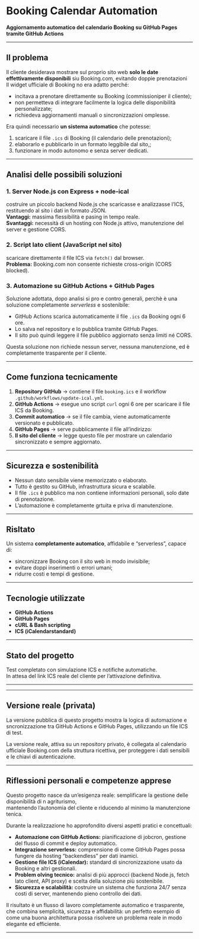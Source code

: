 
# Booking Calendar Automation  
**Aggiornamento automatico del calendario Booking su GitHub Pages tramite GitHub Actions**

---

## Il problema  
Il cliente desiderava mostrare sul proprio sito web **solo le date effettivamente disponibili** siu Booking.com, evitando doppie prenotazioni  
Il widget ufficiale di Booking no era adatto perché:
- incitava a prenotare direttamente su Booking (commissioniper il cliente);
- non permetteva di integrare facilmente la logica delle disponibilità personalizzate;
- richiedeva aggiornamenti manuali o sincronizzazioni omplesse.

Era quindi necessario **un sistema automatico** che potesse:
1. scaricare il file `.ics` di Booking (il calendario delle prenotazioni);
2. elaborarlo e pubblicarlo in un formato leggibile dal sito,;
3. funzionare in modo autonomo e senza server dedicati.

---

## Analisi delle possibili soluzioni  

### 1. Server Node.js con Express + node-ical  
costruire un piccolo backend Node.js che scaricasse e analizzasse l’ICS, restituendo al sito i dati in formato JSON.  
**Vantaggi:** massima flessibilità e pasing in tempo reale.  
**Svantaggi:** necessità di un hosting con Node.js attivo, manutenzione del server e gestione CORS.  

### 2. Script lato client (JavaScript nel sito)  
scaricare direttamente il file ICS via `fetch()` dal browser.  
**Problema:** Booking.com non consente richieste cross-origin (CORS blocked).  

### 3. Automazione su GitHub Actions + GitHub Pages   
Soluzione adottata, dopo analisi si pro e contro generali, perchè è una soluzione completamente *serverless* e sostenibile:
- GitHub Actions scarica automaticamente il file `.ics` da Booking ogni 6 ore.  
- Lo salva nel repository e lo pubblica tramite GitHub Pages.  
- Il sito può quindi leggere il file pubblico aggiornato senza limiti né CORS.

Questa soluzione non richiede nessun server, nessuna manutenzione, ed è completamente trasparente per il cliente.

---

## Come funziona tecnicamente  

1. **Repository GitHub** → contiene il file `booking.ics` e il workflow `.github/workflows/update-ical.yml`.  
2. **GitHub Actions** → esegue uno script `curl` ogni 6 ore per scaricare il file ICS da Booking.  
3. **Commit automatico** → se il file cambia, viene automaticamente versionato e pubblicato.  
4. **GitHub Pages** → serve pubblicamente il file all’indirizzo:  
5. **Il sito del cliente** → legge questo file per mostrare un calendario sincronizzato e sempre aggiornato.

---

## Sicurezza e sostenibilità  

- Nessun dato sensibile viene memorizzato o elaborato.  
- Tutto è gestito su GitHub, infrastruttura sicura e scalabile.  
- Il file `.ics` è pubblico ma non contiene informazioni personali, solo date di prenotazione.  
- L’automazione è completamente grtuita e priva di manutenzione.

---

## Risltato  

Un sistema **completamente automatico**, affidabile e “serverless”, capace di:
- sincronizzare Bookng con il sito web in modo invisibile;
- evitare doppi inserimenti o errori umani;
- ridurre costi e tempi di gestione.

---

## Tecnologie utilizzate  
- **GitHub Actions**  
- **GitHub Pages**  
- **cURL & Bash scripting**  
- **ICS (iCalendarstandard)**  

---

## Stato del progetto  
Test completato con simulazione ICS e notifiche automatiche.  
In attesa del link ICS reale del cliente per l’attivazione definitiva.  

---

---

## Versione reale (privata)
La versione pubblica di questo progetto mostra la logica di automazione e sncronizzazione
tra GitHub Actions e GitHub Pages, utilizzando un file ICS di test.

La versione reale, attiva su un repository privato, è collegata al calendario ufficiale
Booking.com della struttura ricettiva, per proteggere i dati sensibili e le chiavi di autenticazione.

---

## Riflessioni personali e competenze apprese  

Questo progetto nasce da un’esigenza reale: semplificare la gestione delle disponibilità di n agriturismo,  
mantenendo l’autonomia del cliente e riducendo al minimo la manutenzione tenica.

Durante la realizzazione ho approfondito diversi aspetti pratici e concettuali:

- **Automazione con GitHub Actions:** pianificazione di jobcron, gestione del flusso di commit e deploy automatico.  
- **Integrazione serverless:** comprensione di come GitHub Pages possa fungere da hosting “backendless” per dati inamici.  
- **Gestione file ICS (iCalendar):** standard di sincronizzazione usato da Booking e altri gestionali.  
- **Problem olving tecnico:** analisi di più approcci (backend Node.js, fetch lato client, API proxy) e scelta della soluzione più sostenibile.  
- **Sicurezza e scalabilità:** costruire un sistema che funziona 24/7 senza costi di server, mantenendo pieno controllo dei dati.

Il risultato è un flusso di lavoro completamente automatico e trasparente,  
che combina semplicità, sicurezza e affidabilità: un perfetto esempio di come una buona architettura possa risolvere un problema reale in modo elegante ed efficiente.

---

